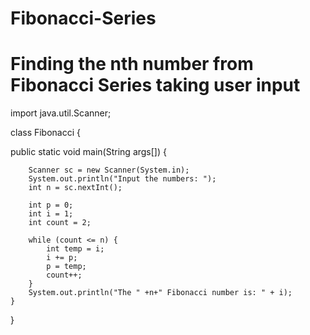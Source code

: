 # Fibonacci-Series

# Finding the nth number from Fibonacci Series taking user input

import java.util.Scanner;

class Fibonacci {

   public static void main(String args[]) {
   
        Scanner sc = new Scanner(System.in);
        System.out.println("Input the numbers: ");
        int n = sc.nextInt();
        
        int p = 0;
        int i = 1;
        int count = 2;

        while (count <= n) {
            int temp = i;
            i += p;
            p = temp;
            count++;
        }
        System.out.println("The " +n+" Fibonacci number is: " + i);
    }
}
